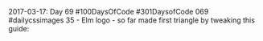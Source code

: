 2017-03-17: Day 69 #100DaysOfCode #301DaysofCode 069 #dailycssimages 35 - Elm logo - so far made first triangle by tweaking this guide:
